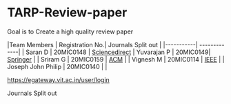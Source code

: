 # TARP-Review-paper

Goal is to Create a high quality review paper 

|Team Members | Registration No.| Journals Split out |
|-----------| -------------|
| Saran D | 20MIC0148 | [Sciencedirect](https://www.sciencedirect.com/)
| Yuvarajan P | 20MIC0149| [Springer](https://www.springer.com/in) |
| Sriram G | 20MIC0159 | [ACM](https://dl.acm.org/) |
| Vignesh M | 20MIC0114 | [IEEE](https://ieeexplore.ieee.org/Xplore/home.jsp) |
| Joseph John Philip | 20MIC0140 | []() |


https://egateway.vit.ac.in/user/login

Journals Split out